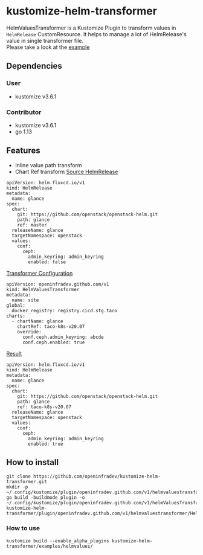 # kustomize-helm-transformer
HelmValuesTransformer is a Kustomize Plugin to transform values in `HelmRelease` CustomResource.
It helps to manage a lot of HelmRelease's value in single transformer file.  
Please take a look at the [example](https://github.com/openinfradev/kustomize-helm-transformer/tree/master/examples/helmvalues)

## Dependencies
### User
* kustomize v3.6.1 

### Contributor
* kustomize v3.6.1 
* go 1.13 

## Features
* Inline value path transform
* Chart Ref transform
<u>Source HelmRelease</u>
```
apiVersion: helm.fluxcd.io/v1
kind: HelmRelease
metadata:
  name: glance
spec:
  chart:
    git: https://github.com/openstack/openstack-helm.git
    path: glance
    ref: master
  releaseName: glance
  targetNamespace: openstack
  values:
    conf:
      ceph:
        admin_keyring: admin_keyring
        enabled: false
```
<u>Transformer Configuration</u>
```
apiVersion: openinfradev.github.com/v1
kind: HelmValuesTransformer
metadata:
  name: site
global:
  docker_registry: registry.cicd.stg.taco
charts:
  - chartName: glance
    chartRef: taco-k8s-v20.07
    override:
      conf.ceph.admin_keyring: abcde
      conf.ceph.enabled: true
```
<u>Result</u>
```
apiVersion: helm.fluxcd.io/v1
kind: HelmRelease
metadata:
  name: glance
spec:
  chart:
    git: https://github.com/openstack/openstack-helm.git
    path: glance
    ref: taco-k8s-v20.07
  releaseName: glance
  targetNamespace: openstack
  values:
    conf:
      ceph:
        admin_keyring: admin_keyring
        enabled: true
```

## How to install
```
git clone https://github.com/openinfradev/kustomize-helm-transformer.git
mkdir -p ~/.config/kustomize/plugin/openinfradev.github.com/v1/helmvaluestransformer
go build -buildmode plugin -o ~/.config/kustomize/plugin/openinfradev.github.com/v1/helmValuesTransformer/HelmValuesTransformer.so kustomize-helm-transformer/plugin/openinfradev.github.com/v1/helmvaluestransformer/HelmValuesTransformer.go
```
### How to use
```
kustomize build --enable_alpha_plugins kustomize-helm-transformer/examples/helmvalues/
```
